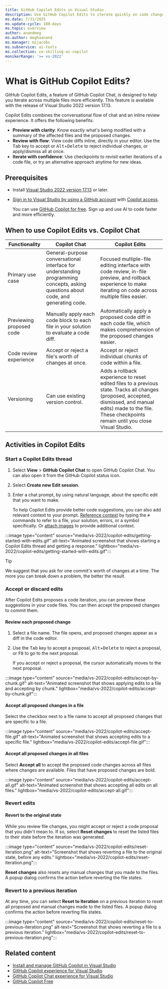 ```yaml
---
title: GitHub Copilot Edits in Visual Studio
description: Use GitHub Copilot Edits to iterate quickly on code changes across multiple files in Visual Studio version 17.13 and later.
ms.date: 7/31/2025
ms.update-cycle: 180-days
ms.topic: overview
author: anandmeg
ms.author: meghaanand
ms.manager: mijacobs
ms.subservice: ai-tools
ms.collection: ce-skilling-ai-copilot
monikerRange: '>= vs-2022'
---
```

# What is GitHub Copilot Edits?

GitHub Copilot Edits, a feature of GitHub Copilot Chat, is designed to help you iterate across multiple files more efficiently. This feature is available with the release of Visual Studio 2022 version 17.13.

Copilot Edits combines the conversational flow of chat and an inline review experience. It offers the following benefits:

- **Preview with clarity**: Know exactly what's being modified with a summary of the affected files and the proposed changes.
- **Review with flow**: View code diffs inline, directly in your editor. Use the <kbd>Tab</kbd> key to accept or <kbd>Alt</kbd>+<kbd>Delete</kbd> to reject individual changes, or apply/dismiss all at once.
- **Iterate with confidence**: Use checkpoints to revisit earlier iterations of a code file, or try an alternative approach anytime for new ideas.

## Prerequisites

- Install [Visual Studio 2022 version 17.13](/visualstudio/releases/2022/release-history) or later.
- [Sign in to Visual Studio by using a GitHub account](work-with-github-accounts.md) with [Copilot access](https://docs.github.com/en/copilot/about-github-copilot/what-is-github-copilot#getting-access-to-copilot).

  You can use [GitHub Copilot for free](copilot-free-plan.md). Sign up and use AI to code faster and more efficiently.

## When to use Copilot Edits vs. Copilot Chat

|   Functionality   | Copilot Chat | Copilot Edits |
| ------------- | ------------- | ------------- |
| Primary use case | General-purpose conversational interface for understanding programming concepts, asking questions about code, and generating code. | Focused multiple-file editing interface with code review, in-file preview, and rollback experience to make iterating on code across multiple files easier. |
| Previewing proposed code | Manually apply each code block to each file in your solution to evaluate a code diff. | Automatically apply a proposed code diff in each code file, which makes comprehension of the proposed changes easier.|
| Code review experience | Accept or reject a file's worth of changes at once. | Accept or reject individual chunks of code within a file. |
| Versioning | Can use existing version control. | Adds a rollback experience to reset edited files to a previous state. Tracks all changes (proposed, accepted, dismissed, and manual edits) made to the file. These checkpoints remain until you close Visual Studio. |

## Activities in Copilot Edits

### Start a Copilot Edits thread

1. Select **View** > **GitHub Copilot Chat** to open GitHub Copilot Chat. You can also open it from the GitHub Copilot status icon.

2. Select **Create new Edit session**.

3. Enter a chat prompt, by using natural language, about the specific edit that you want to make.

   To help Copilot Edits provide better code suggestions, you can also add relevant context to your prompt. [Reference context](copilot-chat-context-references.md) by typing the `#` commands to refer to a file, your solution, errors, or a symbol specifically. Or [attach images](copilot-chat-context-references.md#attach-images) to provide additional context.

:::image type="content" source="media/vs-2022/copilot-edits/getting-started-with-edits.gif" alt-text="Animated screenshot that shows starting a Copilot Edits thread and getting a response." lightbox="media/vs-2022/copilot-edits/getting-started-with-edits.gif":::

> [!TIP]
> We suggest that you ask for one commit's worth of changes at a time. The more you can break down a problem, the better the result.

### Accept or discard edits

After Copilot Edits proposes a code iteration, you can preview these suggestions in your code files. You can then accept the proposed changes to commit them.

#### Review each proposed change

1. Select a file name. The file opens, and proposed changes appear as a diff in the code editor.

1. Use the <kbd>Tab</kbd> key to accept a proposal, <kbd>Alt</kbd>+<kbd>Delete</kbd> to reject a proposal, or <kbd>F8</kbd> to go to the next proposal.

   If you accept or reject a proposal, the cursor automatically moves to the next proposal.

:::image type="content" source="media/vs-2022/copilot-edits/accept-by-chunk.gif" alt-text="Animated screenshot that shows applying edits to a file and accepting by chunk." lightbox="media/vs-2022/copilot-edits/accept-by-chunk.gif":::

#### Accept all proposed changes in a file

Select the checkbox next to a file name to accept all proposed changes that are specific to a file.

:::image type="content" source="media/vs-2022/copilot-edits/accept-file.gif" alt-text="Animated screenshot that shows accepting edits to a specific file." lightbox="media/vs-2022/copilot-edits/accept-file.gif":::

#### Accept all proposed changes in all files

Select **Accept all** to accept the proposed code changes across all files where changes are available. Files that have proposed changes are bold.

:::image type="content" source="media/vs-2022/copilot-edits/accept-all.gif" alt-text="Animated screenshot that shows accepting all edits on all files." lightbox="media/vs-2022/copilot-edits/accept-all.gif":::

### Revert edits

#### Revert to the original state

While you review file changes, you might accept or reject a code proposal that you didn't mean to. If so, select **Reset changes** to reset the listed files to their state before the iteration was generated.

:::image type="content" source="media/vs-2022/copilot-edits/reset-iteration.png" alt-text="Screenshot that shows reverting a file to the original state, before any edits." lightbox="media/vs-2022/copilot-edits/reset-iteration.png":::

**Reset changes** also resets any manual changes that you made to the files.
A popup dialog confirms the action before reverting the file states.

### Revert to a previous iteration

At any time, you can select **Reset to Iteration** on a previous iteration to reset all proposed and manual changes made to the listed files.
A popup dialog confirms the action before reverting file states.

:::image type="content" source="media/vs-2022/copilot-edits/reset-to-previous-iteration.png" alt-text="Screenshot that shows reverting a file to a previous iteration." lightbox="media/vs-2022/copilot-edits/reset-to-previous-iteration.png":::

## Related content

- [Install and manage GitHub Copilot in Visual Studio](visual-studio-github-copilot-install-and-states.md)
- [GitHub Copilot experience for Visual Studio](visual-studio-github-copilot-extension.md)
- [GitHub Copilot Chat experience for Visual Studio](visual-studio-github-copilot-chat.md)
- [GitHub Copilot Free](https://aka.ms/ghdocscopilotfreepage)
